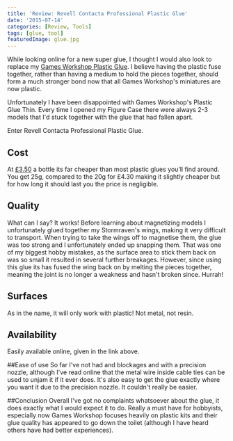 ```yaml
---
title: 'Review: Revell Contacta Professional Plastic Glue'
date: '2015-07-14'
categories: [Review, Tools]
tags: [glue, tool]
featuredImage: glue.jpg
---
```


While looking online for a new super glue, I thought I would also look to replace my [Games Workshop Plastic Glue](http://www.games-workshop.com/en-GB/Plastic-Glue-Thin). I believe having the plastic fuse together, rather than having a medium to hold the pieces together, should form a much stronger bond now that all Games Workshop's miniatures are now plastic.

Unfortunately I have been disappointed with Games Workshop's Plastic Glue Thin. Every time I opened my Figure Case there were always 2-3 models that I'd stuck together with the glue that had fallen apart.

Enter Revell Contacta Professional Plastic Glue.

## Cost

At [£3.50](http://www.amazon.co.uk/Revell-39604-Contacta-Professional-Glue/dp/B000KJPUL0) a bottle its far cheaper than most plastic glues you’ll find around. You get 25g, compared to the 20g for £4.30 making it slightly cheaper but for how long it should last you the price is negligible.

## Quality

What can I say? It works! Before learning about magnetizing models I unfortunately glued together my Stormraven's wings, making it very difficult to transport. When trying to take the wings off to magnetise them, the glue was too strong and I unfortunately ended up snapping them. That was one of my biggest hobby mistakes, as the surface area to stick them back on was so small it resulted in several further breakages. However, since using this glue its has fused the wing back on by melting the pieces together, meaning the joint is no longer a weakness and hasn't broken since. Hurrah!

## Surfaces

As in the name, it will only work with plastic! Not metal, not resin.

## Availability

Easily available online, given in the link above.

##Ease of use
So far I've not had and blockages and with a precision nozzle, although I've read online that the metal wire inside cable ties can be used to unjam it if it ever does. It's also easy to get the glue exactly where you want it due to the precision nozzle. It couldn't really be easier.

##Conclusion
Overall I've got no complaints whatsoever about the glue, it does exactly what I would expect it to do. Really a must have for hobbyists, especially now Games Workshop focuses heavily on plastic kits and their glue quality has appeared to go down the toilet (although I have heard others have had better experiences).
